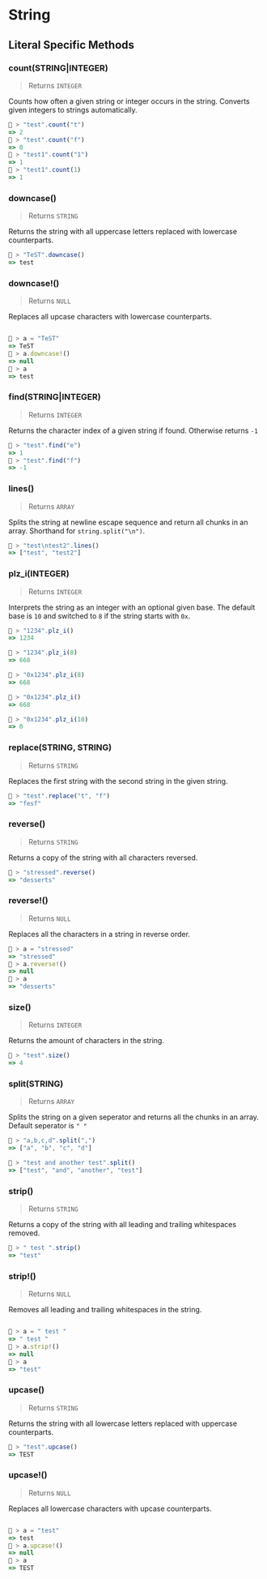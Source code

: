 # String

## Literal Specific Methods

### count(STRING|INTEGER)
> Returns `INTEGER`

Counts how often a given string or integer occurs in the string. Converts given integers to strings automatically.

```js
🚀 > "test".count("t")
=> 2
🚀 > "test".count("f")
=> 0
🚀 > "test1".count("1")
=> 1
🚀 > "test1".count(1)
=> 1
```

### downcase()
> Returns `STRING`

Returns the string with all uppercase letters replaced with lowercase counterparts.

```js
🚀 > "TeST".downcase()
=> test
```

### downcase!()
> Returns `NULL`

Replaces all upcase characters with lowercase counterparts.

```js

🚀 > a = "TeST"
=> TeST
🚀 > a.downcase!()
=> null
🚀 > a
=> test
```

### find(STRING|INTEGER)
> Returns `INTEGER`

Returns the character index of a given string if found. Otherwise returns `-1`

```js
🚀 > "test".find("e")
=> 1
🚀 > "test".find("f")
=> -1
```

### lines()
> Returns `ARRAY`

Splits the string at newline escape sequence and return all chunks in an array. Shorthand for `string.split("\n")`.

```js
🚀 > "test\ntest2".lines()
=> ["test", "test2"]
```

### plz_i(INTEGER)
> Returns `INTEGER`

Interprets the string as an integer with an optional given base. The default base is `10` and switched to `8` if the string starts with `0x`.

```js
🚀 > "1234".plz_i()
=> 1234

🚀 > "1234".plz_i(8)
=> 668

🚀 > "0x1234".plz_i(8)
=> 668

🚀 > "0x1234".plz_i()
=> 668

🚀 > "0x1234".plz_i(10)
=> 0
```

### replace(STRING, STRING)
> Returns `STRING`

Replaces the first string with the second string in the given string.

```js
🚀 > "test".replace("t", "f")
=> "fesf"
```

### reverse()
> Returns `STRING`

Returns a copy of the string with all characters reversed.

```js
🚀 > "stressed".reverse()
=> "desserts"
```

### reverse!()
> Returns `NULL`

Replaces all the characters in a string in reverse order.

```js
🚀 > a = "stressed"
=> "stressed"
🚀 > a.reverse!()
=> null
🚀 > a
=> "desserts"
```

### size()
> Returns `INTEGER`

Returns the amount of characters in the string.

```js
🚀 > "test".size()
=> 4
```

### split(STRING)
> Returns `ARRAY`

Splits the string on a given seperator and returns all the chunks in an array. Default seperator is `" "`

```js
🚀 > "a,b,c,d".split(",")
=> ["a", "b", "c", "d"]

🚀 > "test and another test".split()
=> ["test", "and", "another", "test"]
```

### strip()
> Returns `STRING`

Returns a copy of the string with all leading and trailing whitespaces removed.

```js
🚀 > " test ".strip()
=> "test"
```

### strip!()
> Returns `NULL`

Removes all leading and trailing whitespaces in the string.

```js

🚀 > a = " test "
=> " test "
🚀 > a.strip!()
=> null
🚀 > a
=> "test"
```

### upcase()
> Returns `STRING`

Returns the string with all lowercase letters replaced with uppercase counterparts.

```js
🚀 > "test".upcase()
=> TEST
```

### upcase!()
> Returns `NULL`

Replaces all lowercase characters with upcase counterparts.

```js

🚀 > a = "test"
=> test
🚀 > a.upcase!()
=> null
🚀 > a
=> TEST
```

